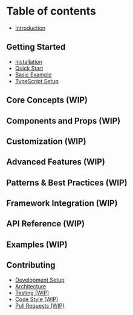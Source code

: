 # Table of contents

- [Introduction](README.md)

## Getting Started

- [Installation](getting-started/installation.md)
- [Quick Start](getting-started/quick-start.md)
- [Basic Example](getting-started/basic-example.md)
- [TypeScript Setup](getting-started/typescript-setup.md)

## Core Concepts (WIP)

<!-- * [Tour Configuration](core-concepts/tour-configuration.md)
* [State Machine Architecture](core-concepts/state-machine.md)
* [Tour Steps](core-concepts/tour-steps.md)
  * [Synchronous Steps](core-concepts/tour-steps/sync-steps.md)
  * [Asynchronous Steps](core-concepts/tour-steps/async-steps.md)
* [Navigation](core-concepts/navigation.md)
  * [Multi-Page Tours](core-concepts/navigation/multi-page.md)
  * [Auto-Advance](core-concepts/navigation/auto-advance.md) -->

## Components and Props (WIP)

<!-- * [TourProvider](components/tour-provider.md)
* [TourMachine](components/tour-machine.md)
* [TourOverlay](components/tour-overlay.md)
* [DefaultCard](components/default-card.md)
* [DebugPanel](components/debug-panel.md) -->

## Customization (WIP)

<!-- * [Custom Cards](customization/custom-cards.md)
* [Overlay Styling](customization/overlay-styling.md)
* [Card Positioning](customization/card-positioning.md)
* [Theming](customization/theming.md) -->

## Advanced Features (WIP)

<!-- * [Event System](advanced/event-system.md)
  * [Base Events](advanced/event-system/base-events.md)
  * [Custom Events](advanced/event-system/custom-events.md)
  * [Event Handlers](advanced/event-system/event-handlers.md)
* [Hooks](advanced/hooks.md)
  * [useTour](advanced/hooks/use-tour.md)
  * [useTourContext](advanced/hooks/use-tour-context.md)
* [Helpers](advanced/helpers.md)
  * [generateTourMachine](advanced/helpers/generate-tour-machine.md)
  * [createTourHelpers](advanced/helpers/create-tour-helpers.md)
* [Analytics Integration](advanced/analytics.md) -->

## Patterns & Best Practices (WIP)

<!-- * [Common Patterns](patterns/common-patterns.md)
  * [User Onboarding](patterns/user-onboarding.md)
  * [Feature Tours](patterns/feature-tours.md)
  * [Progressive Disclosure](patterns/progressive-disclosure.md)
* [Performance](patterns/performance.md)
* [Accessibility](patterns/accessibility.md)
* [Testing Tours](patterns/testing.md) -->

## Framework Integration (WIP)

<!-- * [Next.js](frameworks/nextjs.md)
  * [App Router](frameworks/nextjs/app-router.md)
  * [Server Components](frameworks/nextjs/server-components.md)
* [Remix](frameworks/remix.md)
* [Vite](frameworks/vite.md) -->

## API Reference (WIP)

<!-- * [Types](api/types.md)
  * [TourConfig](api/types/tour-config.md)
  * [TourStep](api/types/tour-step.md)
  * [TourContext](api/types/tour-context.md)
  * [BaseTourEvent](api/types/base-tour-event.md)
  * [CardProps](api/types/card-props.md)
* [Utilities](api/utilities.md)
* [Constants](api/constants.md) -->

## Examples (WIP)

<!-- * [Basic Tour](examples/basic-tour.md)
* [Multi-Step Form](examples/multi-step-form.md)
* [Dashboard Walkthrough](examples/dashboard-walkthrough.md)
* [E-commerce Onboarding](examples/ecommerce-onboarding.md)
* [API Integration](examples/api-integration.md) -->

## Contributing

- [Development Setup](contributing/development-setup.md)
- [Architecture](contributing/architecture.md)
- [Testing (WIP)](contributing/testing.md)
- [Code Style (WIP)](contributing/code-style.md)
- [Pull Requests (WIP)](contributing/pull-requests.md)
